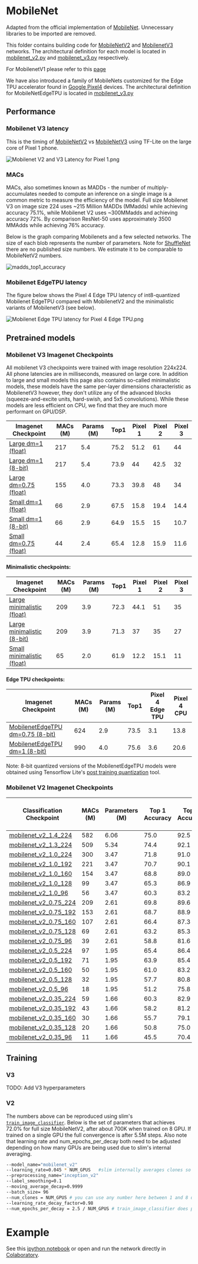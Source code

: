 # MobileNet

Adapted from the official implementation of [MobileNet](https://github.com/tensorflow/models/tree/master/research/slim/nets/mobilenet). Unnecessary libraries to be imported are removed.

This folder contains building code for
[MobileNetV2](https://arxiv.org/abs/1801.04381) and
[MobilenetV3](https://arxiv.org/abs/1905.02244) networks. The architectural
definition for each model is located in [mobilenet_v2.py](mobilenet_v2.py) and
[mobilenet_v3.py](mobilenet_v3.py) respectively.

For MobilenetV1 please refer to this [page](../mobilenet_v1.md)

We have also introduced a family of MobileNets customized for the Edge TPU
accelerator found in
[Google Pixel4](https://blog.google/products/pixel/pixel-4/) devices. The
architectural definition for MobileNetEdgeTPU is located in
[mobilenet_v3.py](mobilenet_v3.py)

## Performance

### Mobilenet V3 latency

This is the timing of [MobileNetV2] vs [MobileNetV3] using TF-Lite on the large
core of Pixel 1 phone.

![Mobilenet V2 and V3 Latency for Pixel 1.png](g3doc/latency_pixel1.png)

### MACs

MACs, also sometimes known as MADDs - the number of multiply-accumulates needed
to compute an inference on a single image is a common metric to measure the
efficiency of the model. Full size Mobilenet V3 on image size 224 uses ~215
Million MADDs (MMadds) while achieving accuracy 75.1%, while Mobilenet V2 uses
~300MMadds and achieving accuracy 72%. By comparison ResNet-50 uses
approximately 3500 MMAdds while achieving 76% accuracy.

Below is the graph comparing Mobilenets and a few selected networks. The size of
each blob represents the number of parameters. Note for
[ShuffleNet](https://arxiv.org/abs/1707.01083) there are no published size
numbers. We estimate it to be comparable to MobileNetV2 numbers.

![madds_top1_accuracy](g3doc/madds_top1_accuracy.png)

### Mobilenet EdgeTPU latency

The figure below shows the Pixel 4 Edge TPU latency of int8-quantized Mobilenet
EdgeTPU compared with MobilenetV2 and the minimalistic variants of MobilenetV3
(see below).

![Mobilenet Edge TPU latency for Pixel 4 Edge TPU.png](g3doc/edgetpu_latency.png)

## Pretrained models

### Mobilenet V3 Imagenet Checkpoints

All mobilenet V3 checkpoints were trained with image resolution 224x224. All
phone latencies are in milliseconds, measured on large core. In addition to
large and small models this page also contains so-called minimalistic models,
these models have the same per-layer dimensions characteristic as MobilenetV3
however, they don't utilize any of the advanced blocks (squeeze-and-excite
units, hard-swish, and 5x5 convolutions). While these models are less efficient
on CPU, we find that they are much more performant on GPU/DSP.

| Imagenet Checkpoint | MACs (M) | Params (M) | Top1 | Pixel 1 | Pixel 2 | Pixel 3 |
| ------------------ | -------- | ---------- | ---- | ------- | ------- | ------- |
| [Large dm=1 (float)]   | 217      | 5.4        | 75.2 | 51.2    | 61      | 44      |
| [Large dm=1 (8-bit)] | 217      | 5.4        | 73.9 | 44      | 42.5    | 32      |
| [Large dm=0.75 (float)] | 155      | 4.0        | 73.3 | 39.8    | 48      | 34      |
| [Small dm=1 (float)]   | 66       | 2.9        | 67.5 | 15.8    | 19.4    | 14.4    |
| [Small dm=1 (8-bit)]   | 66       | 2.9        | 64.9 | 15.5    | 15      | 10.7    |
| [Small dm=0.75 (float)] | 44       | 2.4        | 65.4 | 12.8    | 15.9    | 11.6    |

#### Minimalistic checkpoints:

| Imagenet Checkpoint | MACs (M) | Params (M) | Top1 | Pixel 1 | Pixel 2 | Pixel 3 |
| -------------- | -------- | ---------- | ---- | ------- | ------- | ------- |
| [Large minimalistic (float)]   | 209      | 3.9        | 72.3 | 44.1    | 51      | 35      |
| [Large minimalistic (8-bit)][lm8]   | 209      | 3.9        | 71.3 | 37      | 35      | 27      |
| [Small minimalistic (float)]   | 65       | 2.0        | 61.9 | 12.2    | 15.1    | 11      |

#### Edge TPU checkpoints:

| Imagenet Checkpoint | MACs (M) | Params (M) | Top1 | Pixel 4 Edge TPU | Pixel 4 CPU |
| ----------------- | -------- | ---------- | ---- | ------- | ----------- |
| [MobilenetEdgeTPU dm=0.75 (8-bit)]| 624      | 2.9        | 73.5 | 3.1     | 13.8        |
| [MobilenetEdgeTPU dm=1 (8-bit)] | 990      | 4.0        | 75.6 | 3.6     | 20.6        |


Note: 8-bit quantized versions of the MobilenetEdgeTPU models were obtained
using Tensorflow Lite's
[post training quantization](https://www.tensorflow.org/lite/performance/post_training_quantization)
tool.

[Small minimalistic (float)]: https://storage.googleapis.com/mobilenet_v3/checkpoints/v3-small-minimalistic_224_1.0_float.tgz
[Large minimalistic (float)]: https://storage.googleapis.com/mobilenet_v3/checkpoints/v3-large-minimalistic_224_1.0_float.tgz
[lm8]: https://storage.googleapis.com/mobilenet_v3/checkpoints/v3-large-minimalistic_224_1.0_uint8.tgz
[Large dm=1 (float)]: https://storage.googleapis.com/mobilenet_v3/checkpoints/v3-large_224_1.0_float.tgz
[Small dm=1 (float)]: https://storage.googleapis.com/mobilenet_v3/checkpoints/v3-small_224_1.0_float.tgz
[Large dm=1 (8-bit)]: https://storage.googleapis.com/mobilenet_v3/checkpoints/v3-large_224_1.0_uint8.tgz
[Small dm=1 (8-bit)]: https://storage.googleapis.com/mobilenet_v3/checkpoints/v3-small_224_1.0_uint8.tgz
[Large dm=0.75 (float)]: https://storage.googleapis.com/mobilenet_v3/checkpoints/v3-large_224_0.75_float.tgz
[Small dm=0.75 (float)]: https://storage.googleapis.com/mobilenet_v3/checkpoints/v3-small_224_0.75_float.tgz
[MobilenetEdgeTPU dm=0.75 (8-bit)]: https://storage.cloud.google.com/mobilenet_edgetpu/checkpoints/mobilenet_edgetpu_224_0.75.tgz
[MobilenetEdgeTPU dm=1 (8-bit)]: https://storage.cloud.google.com/mobilenet_edgetpu/checkpoints/mobilenet_edgetpu_224_1.0.tgz

### Mobilenet V2 Imagenet Checkpoints

Classification Checkpoint                                                                                  | MACs (M) | Parameters (M) | Top 1 Accuracy | Top 5 Accuracy | Mobile CPU (ms) Pixel 1
---------------------------------------------------------------------------------------------------------- | -------- | -------------- | -------------- | -------------- | -----------------------
[mobilenet_v2_1.4_224](https://storage.googleapis.com/mobilenet_v2/checkpoints/mobilenet_v2_1.4_224.tgz)   | 582      | 6.06           | 75.0           | 92.5           | 138.0
[mobilenet_v2_1.3_224](https://storage.googleapis.com/mobilenet_v2/checkpoints/mobilenet_v2_1.3_224.tgz)   | 509      | 5.34           | 74.4           | 92.1           | 123.0
[mobilenet_v2_1.0_224](https://storage.googleapis.com/mobilenet_v2/checkpoints/mobilenet_v2_1.0_224.tgz)   | 300      | 3.47           | 71.8           | 91.0           | 73.8
[mobilenet_v2_1.0_192](https://storage.googleapis.com/mobilenet_v2/checkpoints/mobilenet_v2_1.0_192.tgz)   | 221      | 3.47           | 70.7           | 90.1           | 55.1
[mobilenet_v2_1.0_160](https://storage.googleapis.com/mobilenet_v2/checkpoints/mobilenet_v2_1.0_160.tgz)   | 154      | 3.47           | 68.8           | 89.0           | 40.2
[mobilenet_v2_1.0_128](https://storage.googleapis.com/mobilenet_v2/checkpoints/mobilenet_v2_1.0_128.tgz)   | 99       | 3.47           | 65.3           | 86.9           | 27.6
[mobilenet_v2_1.0_96](https://storage.googleapis.com/mobilenet_v2/checkpoints/mobilenet_v2_1.0_96.tgz)     | 56       | 3.47           | 60.3           | 83.2           | 17.6
[mobilenet_v2_0.75_224](https://storage.googleapis.com/mobilenet_v2/checkpoints/mobilenet_v2_0.75_224.tgz) | 209      | 2.61           | 69.8           | 89.6           | 55.8
[mobilenet_v2_0.75_192](https://storage.googleapis.com/mobilenet_v2/checkpoints/mobilenet_v2_0.75_192.tgz) | 153      | 2.61           | 68.7           | 88.9           | 41.6
[mobilenet_v2_0.75_160](https://storage.googleapis.com/mobilenet_v2/checkpoints/mobilenet_v2_0.75_160.tgz) | 107      | 2.61           | 66.4           | 87.3           | 30.4
[mobilenet_v2_0.75_128](https://storage.googleapis.com/mobilenet_v2/checkpoints/mobilenet_v2_0.75_128.tgz) | 69       | 2.61           | 63.2           | 85.3           | 21.9
[mobilenet_v2_0.75_96](https://storage.googleapis.com/mobilenet_v2/checkpoints/mobilenet_v2_0.75_96.tgz)   | 39       | 2.61           | 58.8           | 81.6           | 14.2
[mobilenet_v2_0.5_224](https://storage.googleapis.com/mobilenet_v2/checkpoints/mobilenet_v2_0.5_224.tgz)   | 97       | 1.95           | 65.4           | 86.4           | 28.7
[mobilenet_v2_0.5_192](https://storage.googleapis.com/mobilenet_v2/checkpoints/mobilenet_v2_0.5_192.tgz)   | 71       | 1.95           | 63.9           | 85.4           | 21.1
[mobilenet_v2_0.5_160](https://storage.googleapis.com/mobilenet_v2/checkpoints/mobilenet_v2_0.5_160.tgz)   | 50       | 1.95           | 61.0           | 83.2           | 14.9
[mobilenet_v2_0.5_128](https://storage.googleapis.com/mobilenet_v2/checkpoints/mobilenet_v2_0.5_128.tgz)   | 32       | 1.95           | 57.7           | 80.8           | 9.9
[mobilenet_v2_0.5_96](https://storage.googleapis.com/mobilenet_v2/checkpoints/mobilenet_v2_0.5_96.tgz)     | 18       | 1.95           | 51.2           | 75.8           | 6.4
[mobilenet_v2_0.35_224](https://storage.googleapis.com/mobilenet_v2/checkpoints/mobilenet_v2_0.35_224.tgz) | 59       | 1.66           | 60.3           | 82.9           | 19.7
[mobilenet_v2_0.35_192](https://storage.googleapis.com/mobilenet_v2/checkpoints/mobilenet_v2_0.35_192.tgz) | 43       | 1.66           | 58.2           | 81.2           | 14.6
[mobilenet_v2_0.35_160](https://storage.googleapis.com/mobilenet_v2/checkpoints/mobilenet_v2_0.35_160.tgz) | 30       | 1.66           | 55.7           | 79.1           | 10.5
[mobilenet_v2_0.35_128](https://storage.googleapis.com/mobilenet_v2/checkpoints/mobilenet_v2_0.35_128.tgz) | 20       | 1.66           | 50.8           | 75.0           | 6.9
[mobilenet_v2_0.35_96](https://storage.googleapis.com/mobilenet_v2/checkpoints/mobilenet_v2_0.35_96.tgz)   | 11       | 1.66           | 45.5           | 70.4           | 4.5

## Training

### V3

TODO: Add V3 hyperparameters

### V2

The numbers above can be reproduced using slim's
[`train_image_classifier`](https://github.com/tensorflow/models/blob/master/research/slim/README.md#training-a-model-from-scratch).
Below is the set of parameters that achieves 72.0% for full size MobileNetV2,
after about 700K when trained on 8 GPU. If trained on a single GPU the full
convergence is after 5.5M steps. Also note that learning rate and
num_epochs_per_decay both need to be adjusted depending on how many GPUs are
being used due to slim's internal averaging.

```bash
--model_name="mobilenet_v2"
--learning_rate=0.045 * NUM_GPUS   #slim internally averages clones so we compensate
--preprocessing_name="inception_v2"
--label_smoothing=0.1
--moving_average_decay=0.9999
--batch_size= 96
--num_clones = NUM_GPUS # you can use any number here between 1 and 8 depending on your hardware setup.
--learning_rate_decay_factor=0.98
--num_epochs_per_decay = 2.5 / NUM_GPUS # train_image_classifier does per clone epochs
```

# Example

See this [ipython notebook](mobilenet_example.ipynb) or open and run the network
directly in
[Colaboratory](https://colab.research.google.com/github/tensorflow/models/blob/master/research/slim/nets/mobilenet/mobilenet_example.ipynb).

[MobilenetV2]: https://arxiv.org/abs/1801.04381
[MobilenetV3]: https://arxiv.org/abs/1905.02244
